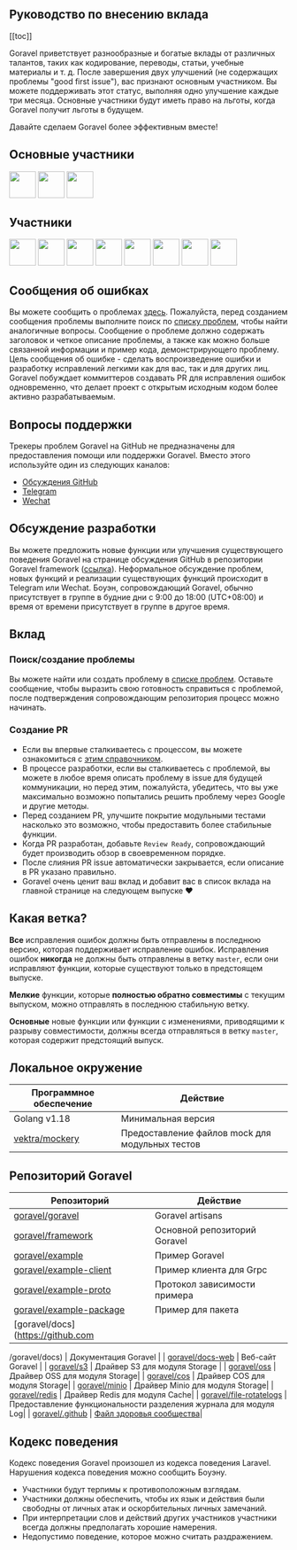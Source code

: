 ## Руководство по внесению вклада

[[toc]]

Goravel приветствует разнообразные и богатые вклады от различных талантов, таких как кодирование, переводы, статьи, учебные материалы и т. д. После завершения двух улучшений (не содержащих проблемы "good first issue"), вас признают основным участником. Вы можете поддерживать этот статус, выполняя одно улучшение каждые три месяца. Основные участники будут иметь право на льготы, когда Goravel получит льготы в будущем.

Давайте сделаем Goravel более эффективным вместе!

## Основные участники

<a href="https://github.com/hwbrzzl" target="_blank"><img src="https://avatars.githubusercontent.com/u/24771476?v=4" width="48" height="48"></a>
<a href="https://github.com/DevHaoZi" target="_blank"><img src="https://avatars.githubusercontent.com/u/115467771?v=4" width="48" height="48"></a>
<a href="https://github.com/kkumar-gcc" target="_blank"><img src="https://avatars.githubusercontent.com/u/84431594?v=4" width="48" height="48"></a>

## Участники

<a href="https://github.com/merouanekhalili" target="_blank"><img src="https://avatars.githubusercontent.com/u/1122628?v=4" width="48" height="48"></a>
<a href="https://github.com/hongyukeji" target="_blank"><img src="https://avatars.githubusercontent.com/u/23145983?v=4" width="48" height="48"></a>
<a href="https://github.com/sidshrivastav" target="_blank"><img src="https://avatars.githubusercontent.com/u/28773690?v=4" width="48" height="48"></a>
<a href="https://github.com/Juneezee" target="_blank"><img src="https://avatars.githubusercontent.com/u/20135478?v=4" width="48" height="48"></a>
<a href="https://github.com/dragoonchang" target="_blank"><img src="https://avatars.githubusercontent.com/u/1432336?v=4" width="48" height="48"></a>
<a href="https://github.com/dhanusaputra" target="_blank"><img src="https://avatars.githubusercontent.com/u/35093673?v=4" width="48" height="48"></a>
<a href="https://github.com/mauri870" target="_blank"><img src="https://avatars.githubusercontent.com/u/10168637?v=4" width="48" height="48"></a>
<a href="https://github.com/idevmans" target="_blank"><img src="https://avatars.githubusercontent.com/u/13575865?v=4" width="48" height="48"></a>

## Сообщения об ошибках

Вы можете сообщить о проблемах [здесь](https://github.com/goravel/goravel/issues/new?assignees=&labels=%E2%98%A2%EF%B8%8F+Bug%2Cbug&projects=&template=bug_report.yml&title=%F0%9F%90%9B+%5BBug%5D+). Пожалуйста, перед созданием сообщения проблемы выполните поиск по [списку проблем](https://github.com/goravel/goravel/issues?q=is%3Aissue), чтобы найти аналогичные вопросы. Сообщение о проблеме должно содержать заголовок и четкое описание проблемы, а также как можно больше связанной информации и пример кода, демонстрирующего проблему. Цель сообщения об ошибке - сделать воспроизведение ошибки и разработку исправлений легкими как для вас, так и для других лиц. Goravel побуждает коммиттеров создавать PR для исправления ошибок одновременно, что делает проект с открытым исходным кодом более активно разрабатываемым.

## Вопросы поддержки

Трекеры проблем Goravel на GitHub не предназначены для предоставления помощи или поддержки Goravel. Вместо этого используйте один из следующих каналов:

- [Обсуждения GitHub](https://github.com/goravel/goravel/discussions)
- [Telegram](https://github.com/goravel/goravel/tree/master#group)
- [Wechat](https://github.com/goravel/goravel/blob/master/README_zh.md#%E7%BE%A4%E7%BB%84)

## Обсуждение разработки

Вы можете предложить новые функции или улучшения существующего поведения Goravel на странице обсуждения GitHub в репозитории Goravel framework ([ссылка](https://github.com/goravel/goravel/discussions)). Неформальное обсуждение проблем, новых функций и реализации существующих функций происходит в Telegram или Wechat. Боуэн, сопровождающий Goravel, обычно присутствует в группе в будние дни с 9:00 до 18:00 (UTC+08:00) и время от времени присутствует в группе в другое время.

## Вклад

### Поиск/создание проблемы

Вы можете найти или создать проблему в [списке проблем](https://github.com/goravel/goravel/issues). Оставьте сообщение, чтобы выразить свою готовность справиться с проблемой, после подтверждения сопровождающим репозитория процесс можно начинать.

### Создание PR

- Если вы впервые сталкиваетесь с процессом, вы можете ознакомиться с [этим справочником](https://docs.github.com/en/get-started/quickstart/contributing-to-projects).
- В процессе разработки, если вы сталкиваетесь с проблемой, вы можете в любое время описать проблему в issue для будущей коммуникации, но перед этим, пожалуйста, убедитесь, что вы уже максимально возможно попытались решить проблему через Google и другие методы.
- Перед созданием PR, улучшите покрытие модульными тестами насколько это возможно, чтобы предоставить более стабильные функции.
- Когда PR разработан, добавьте `Review Ready`, сопровождающий будет производить обзор в своевременном порядке.
- После слияния PR issue автоматически закрывается, если описание в PR указано правильно.
- Goravel очень ценит ваш вклад и добавит вас в список вклада на главной странице на следующем выпуске ❤️

## Какая ветка?

**Все** исправления ошибок должны быть отправлены в последнюю версию, которая поддерживает исправление ошибок. Исправления ошибок **никогда** не должны быть отправлены в ветку `master`, если они исправляют функции, которые существуют только в предстоящем выпуске.

**Мелкие** функции, которые **полностью обратно совместимы** с текущим выпуском, можно отправлять в последнюю стабильную ветку.

**Основные** новые функции или функции с изменениями, приводящими к разрыву совместимости, должны всегда отправляться в ветку `master`, которая содержит предстоящий выпуск.

## Локальное окружение

| Программное обеспечение                           | Действие                                 |
| ---------------------------------------         | --------------                           |
| Golang v1.18                                     | Минимальная версия                        |
| [vektra/mockery](https://github.com/vektra/mockery)  | Предоставление файлов mock для модульных тестов  |

## Репозиторий Goravel

| Репозиторий                                                                | Действие                       |
| -------------------------------------------------------                     | --------------                 |
| [goravel/goravel](https://github.com/goravel/goravel)                        | Goravel artisans             |
| [goravel/framework](https://github.com/goravel/framework)                    | Основной репозиторий Goravel  |
| [goravel/example](https://github.com/goravel/example)                        | Пример Goravel               |
| [goravel/example-client](https://github.com/goravel/example-client)          | Пример клиента для Grpc        |
| [goravel/example-proto](https://github.com/goravel/example-proto)            | Протокол зависимости примера   |
| [goravel/example-package](https://github.com/goravel/example-package)        | Пример для пакета             |
| [goravel/docs](https://github.com

/goravel/docs)                              | Документация Goravel         |
| [goravel/docs-web](https://github.com/goravel/docs-web)                      | Веб-сайт Goravel             |
| [goravel/s3](https://github.com/goravel/s3)                                  | Драйвер S3 для модуля Storage |
| [goravel/oss](https://github.com/goravel/oss)                                | Драйвер OSS для модуля Storage|
| [goravel/cos](https://github.com/goravel/cos)                                | Драйвер COS для модуля Storage|
| [goravel/minio](https://github.com/goravel/minio)                            | Драйвер Minio для модуля Storage|
| [goravel/redis](https://github.com/goravel/redis)                            | Драйвер Redis для модуля Cache|
| [goravel/file-rotatelogs](https://github.com/goravel/file-rotatelogs)        | Предоставление функциональности разделения журнала для модуля Log|
| [goravel/.github](https://github.com/goravel/.github)                        | [Файл здоровья сообщества](https://docs.github.com/en/communities/setting-up-your-project-for-healthy-contributions/creating-a-default-community-health-file)|

## Кодекс поведения

Кодекс поведения Goravel произошел из кодекса поведения Laravel. Нарушения кодекса поведения можно сообщить Боуэну.

- Участники будут терпимы к противоположным взглядам.
- Участники должны обеспечить, чтобы их язык и действия были свободны от личных атак и оскорбительных личных замечаний.
- При интерпретации слов и действий других участников участники всегда должны предполагать хорошие намерения.
- Недопустимо поведение, которое можно считать раздражением.